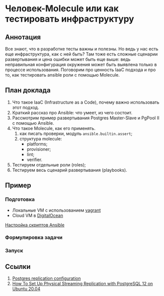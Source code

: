 # Человек-Molecule или как тестировать инфраструктуру

## Аннотация

Все знают, что в разработке тесты важны и полезны. Но ведь у нас есть еще инфраструктура, как с ней быть? Там тоже есть
сложные сценарии развертывания и цена ошибки может быть еще выше: ведь неправильная конфигурация окружения может быть
выявлена только в процессе использования. Поговорим про ценность IaaC подхода и про то, как тестировать ansible роли с
помощью Molecule.

## План доклада

1. Что такое IaaC (Infrastructure as a Code), почему важно использовать этот подход.
2. Краткий рассказ про Ansible: что умеет, из чего состоит.
3. Рассмотрим пример развертывания Postgres Master-Slave и PgPool II с помощью Ansible.
4. Что такое Molecule, как его применять.
    1. как писать проверки, модуль `ansible.builtin.assert`;
    2. структура molecule:
        * platforms;
        * provisioner;
        * lint;
        * verifier.
5. Тестируем отдельные роли (roles);
6. Тестируем весь сценарий развертывания (playbooks).

## Пример

### Подготовка

* Локальные VM с использованием [vagrant](vagrant/README.md)
* Cloud VM в [DigitalOcean](terraform/README.md)

[Настройка скриптов Ansible](ansible/README.md)

### Формулировка задачи

### Запуск

## Ссылки

1. [Postgres replication configuration](https://www.postgresql.org/docs/current/runtime-config-replication.html)
2. [How To Set Up Physical Streaming Replication with PostgreSQL 12 on Ubuntu 20.04](https://www.digitalocean.com/community/tutorials/how-to-set-up-physical-streaming-replication-with-postgresql-12-on-ubuntu-20-04)